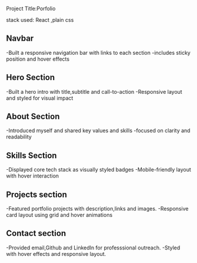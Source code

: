 Project Title:Porfolio 

stack used:
React ,plain css



## Navbar
-Built a responsive navigation bar with links to each section
-includes sticky position and hover effects


## Hero Section
-Built  a  hero intro  with  title,subtitle and call-to-action
-Responsive layout  and styled for visual impact 


## About Section 
-Introduced myself and shared key values  and skills 
-focused  on clarity  and readability

## Skills Section
-Displayed  core  tech stack as  visually styled  badges
-Mobile-friendly layout  with hover interaction


## Projects section 
-Featured portfolio projects with description,links and images.
-Responsive card layout using grid and hover animations

## Contact section 
-Provided email,Github  and LinkedIn for professsional outreach.
-Styled with hover effects and responsive layout.